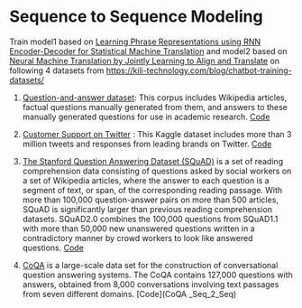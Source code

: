 # Sequence to Sequence Modeling 

Train model1 based on [Learning Phrase Representations using RNN Encoder-Decoder for Statistical Machine Translation](https://arxiv.org/abs/1406.1078) and model2 based on [Neural Machine Translation by Jointly Learning to Align and Translate](https://arxiv.org/abs/1409.0473) on  following 4 datasets from https://kili-technology.com/blog/chatbot-training-datasets/

1.  [Question-and-answer dataset](http://www.cs.cmu.edu/~ark/QA-data/): This corpus includes Wikipedia articles, factual questions manually generated from them, and answers to these manually generated questions for use in academic research.
[Code](Question_Answer_Seq_2_Seq)

2. [Customer Support on Twitter](https://www.kaggle.com/thoughtvector/customer-support-on-twitter) : This Kaggle dataset includes more than 3 million tweets and responses from leading brands on Twitter.
[Code](Twitter_Seq_2_Seq)

3. [The Stanford Question Answering Dataset (SQuAD)](https://rajpurkar.github.io/SQuAD-explorer/) is a set of reading comprehension data consisting of questions asked by social workers on a set of Wikipedia articles, where the answer to each question is a segment of text, or span, of the corresponding reading passage. With more than 100,000 question-answer pairs on more than 500 articles, SQuAD is significantly larger than previous reading comprehension datasets. SQuAD2.0 combines the 100,000 questions from SQuAD1.1 with more than 50,000 new unanswered questions written in a contradictory manner by crowd workers to look like answered questions.
[Code](SQuAD_Seq_2_Seq)

4. [CoQA](https://stanfordnlp.github.io/coqa/) is a large-scale data set for the construction of conversational question answering systems. The CoQA contains 127,000 questions with answers, obtained from 8,000 conversations involving text passages from seven different domains.
[Code](CoQA _Seq_2_Seq)
